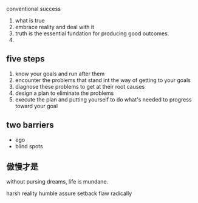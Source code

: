 conventional success

1. what is true
2. embrace reality and deal with it
3. truth is the essential fundation for producing good outcomes.
4.

## five steps

1. know your goals and run after them
2. encounter the problems that stand int the way of getting to your goals
3. diagnose these problems to get at their root causes
4. design a plan to eliminate the problems
5. execute the plan and putting yourself to do what's needed to progress toward your goal

## two barriers

- ego
- blind spots

## 傲慢才是

without pursing dreams, life is mundane.

harsh reality
humble
assure
setback
flaw
radically
